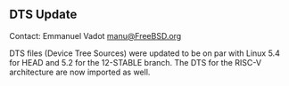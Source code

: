 ## DTS Update ##

Contact: Emmanuel Vadot <manu@FreeBSD.org>

DTS files (Device Tree Sources) were updated to be on par with Linux 5.4 for
HEAD and 5.2 for the 12-STABLE branch.
The DTS for the RISC-V architecture are now imported as well.
